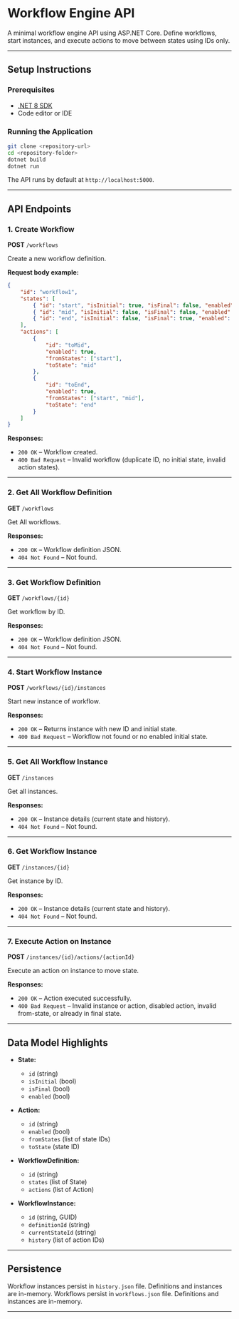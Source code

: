 # Workflow Engine API

A minimal workflow engine API using ASP.NET Core. Define workflows, start instances, and execute actions to move between states using IDs only.

---

## Setup Instructions

### Prerequisites

- [.NET 8 SDK](https://dotnet.microsoft.com/en-us/download/dotnet/8.0)
- Code editor or IDE

### Running the Application

```bash
git clone <repository-url>
cd <repository-folder>
dotnet build
dotnet run
```

The API runs by default at `http://localhost:5000`.

---

## API Endpoints

### 1. Create Workflow

**POST** `/workflows`

Create a new workflow definition.

**Request body example:**

```json
{
	"id": "workflow1",
	"states": [
		{ "id": "start", "isInitial": true, "isFinal": false, "enabled": true },
		{ "id": "mid", "isInitial": false, "isFinal": false, "enabled": true },
		{ "id": "end", "isInitial": false, "isFinal": true, "enabled": true }
	],
	"actions": [
		{
			"id": "toMid",
			"enabled": true,
			"fromStates": ["start"],
			"toState": "mid"
		},
		{
			"id": "toEnd",
			"enabled": true,
			"fromStates": ["start", "mid"],
			"toState": "end"
		}
	]
}
```

**Responses:**

- `200 OK` – Workflow created.
- `400 Bad Request` – Invalid workflow (duplicate ID, no initial state, invalid action states).

---

### 2. Get All Workflow Definition

**GET** `/workflows`

Get All workflows.

**Responses:**

- `200 OK` – Workflow definition JSON.
- `404 Not Found` – Not found.

---

### 3. Get Workflow Definition

**GET** `/workflows/{id}`

Get workflow by ID.

**Responses:**

- `200 OK` – Workflow definition JSON.
- `404 Not Found` – Not found.

---

### 4. Start Workflow Instance

**POST** `/workflows/{id}/instances`

Start new instance of workflow.

**Responses:**

- `200 OK` – Returns instance with new ID and initial state.
- `400 Bad Request` – Workflow not found or no enabled initial state.

---

### 5. Get All Workflow Instance

**GET** `/instances`

Get all instances.

**Responses:**

- `200 OK` – Instance details (current state and history).
- `404 Not Found` – Not found.

---

### 6. Get Workflow Instance

**GET** `/instances/{id}`

Get instance by ID.

**Responses:**

- `200 OK` – Instance details (current state and history).
- `404 Not Found` – Not found.

---

### 7. Execute Action on Instance

**POST** `/instances/{id}/actions/{actionId}`

Execute an action on instance to move state.

**Responses:**

- `200 OK` – Action executed successfully.
- `400 Bad Request` – Invalid instance or action, disabled action, invalid from-state, or already in final state.

---

## Data Model Highlights

- **State:**

  - `id` (string)
  - `isInitial` (bool)
  - `isFinal` (bool)
  - `enabled` (bool)

- **Action:**

  - `id` (string)
  - `enabled` (bool)
  - `fromStates` (list of state IDs)
  - `toState` (state ID)

- **WorkflowDefinition:**

  - `id` (string)
  - `states` (list of State)
  - `actions` (list of Action)

- **WorkflowInstance:**
  - `id` (string, GUID)
  - `definitionId` (string)
  - `currentStateId` (string)
  - `history` (list of action IDs)

---

## Persistence

Workflow instances persist in `history.json` file. Definitions and instances are in-memory.
Workflows persist in `workflows.json` file. Definitions and instances are in-memory.

---
